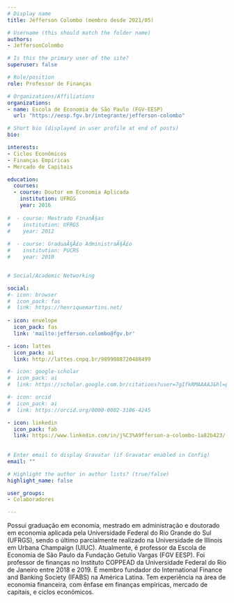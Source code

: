 ```yaml
---
# Display name
title: Jéfferson Colombo (membro desde 2021/05)

# Username (this should match the folder name)
authors:
- JeffersonColombo

# Is this the primary user of the site?
superuser: false

# Role/position
role: Professor de Finanças

# Organizations/Affiliations
organizations:
- name: Escola de Economia de São Paulo (FGV-EESP)
  url: "https://eesp.fgv.br/integrante/jefferson-colombo"

# Short bio (displayed in user profile at end of posts)
bio:

interests:
- Ciclos Econômicos
- Finanças Empíricas
- Mercado de Capitais

education:
  courses:
  - course: Doutor em Economia Aplicada 
    institution: UFRGS
    year: 2016
    
#  - course: Mestrado FinanÃ§as
#    institution: UFRGS
#    year: 2012
    
#  - course: GraduaÃ§Ã£o AdministraÃ§Ã£o
#    institution: PUCRS
#    year: 2010


# Social/Academic Networking

social:
#- icon: browser
#  icon_pack: fas
#  link: https://henriquemartins.net/
  
- icon: envelope
  icon_pack: fas
  link: 'mailto:jefferson.colombo@fgv.br'

- icon: lattes
  icon_pack: ai
  link: http://lattes.cnpq.br/9899088720488499

#- icon: google-scholar
#  icon_pack: ai
#  link: https://scholar.google.com.br/citations?user=7gIfkRMAAAAJ&hl=pt-BR&oi=ao

#- icon: orcid
#  icon_pack: ai
#  link: https://orcid.org/0000-0002-3186-4245

- icon: linkedin
  icon_pack: fab
  link: https://www.linkedin.com/in/j%C3%A9fferson-a-colombo-1a82b423/
  
  
# Enter email to display Gravatar (if Gravatar enabled in Config)
email: ""

# Highlight the author in author lists? (true/false)
highlight_name: false

user_groups:
- Colaboradores

---
```


Possui graduação em economia, mestrado em administração e doutorado em economia aplicada pela Universidade Federal do Rio Grande do Sul (UFRGS), sendo o último parcialmente realizado na Universidade de Illinois em Urbana Champaign (UIUC). Atualmente, é professor da Escola de Economia de São Paulo da Fundação Getulio Vargas (FGV EESP). Foi professor de finanças no Instituto COPPEAD da Universidade Federal do Rio de Janeiro entre 2018 e 2019. É membro fundador do International Finance and Banking Society (IFABS) na América Latina. Tem experiência na área de economia financeira, com ênfase em finanças empíricas, mercado de capitais, e ciclos econômicos.

 
